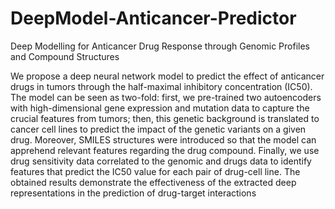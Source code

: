 # DeepModel-Anticancer-Predictor
Deep Modelling for Anticancer Drug Response through Genomic Profiles and Compound Structures

We propose a deep neural network model to predict the effect of anticancer drugs in tumors through the half-maximal inhibitory concentration (IC50). The model can be seen as two-fold: first, we pre-trained two autoencoders with high-dimensional gene expression and mutation data to capture the crucial features from tumors; then, this genetic background is translated to cancer cell lines to predict the impact of the genetic variants on a given drug. Moreover, SMILES structures were introduced so that the model can apprehend relevant features regarding the drug compound. Finally, we use drug sensitivity data correlated to the genomic and drugs data to identify features that predict the IC50 value for each pair of drug-cell line. The obtained results demonstrate the effectiveness of the extracted deep representations in the prediction of drug-target interactions

